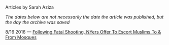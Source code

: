 Articles by Sarah Aziza

*The dates below are not necessarily the date the article was published, but the day the archive was saved*

8/16 2016 — [Following Fatal Shooting, NYers Offer To Escort Muslims To &amp; From Mosques](https://web.archive.org/web/20160816122203/http://gothamist.com/2016/08/15/new_yorkers_show_solidarity_with_mu.php)  
